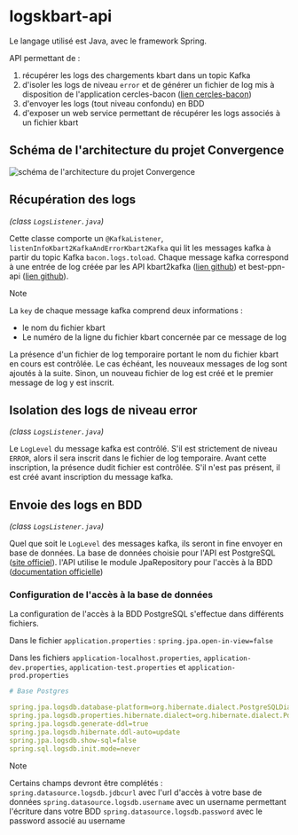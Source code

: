 # logskbart-api

Le langage utilisé est Java, avec le framework Spring.

API permettant de :
1. récupérer les logs des chargements kbart dans un topic Kafka
2. d'isoler les logs de niveau `error` et de générer un fichier de log mis à disposition de l'application cercles-bacon ([lien cercles-bacon](https://cerclesbacon.abes.fr/)) 
3. d'envoyer les logs (tout niveau confondu) en BDD
4. d'exposer un web service permettant de récupérer les logs associés à un fichier kbart

## Schéma de l'architecture du projet Convergence
![schéma de l'architecture du projet Convergence](https://raw.githubusercontent.com/abes-esr/kbart2kafka/fb60a20d84e7cf06722044559bdb18165e6e13e0/documentation/ArchitectureConvergence.svg "schéma de l'architecture du projet Convergence")

## Récupération des logs
*(class `LogsListener.java`)*

Cette classe comporte un `@KafkaListener`, `listenInfoKbart2KafkaAndErrorKbart2Kafka` qui lit les messages kafka à partir du topic Kafka `bacon.logs.toload`.
Chaque message kafka correspond à une entrée de log créée par les API kbart2kafka ([lien github](https://github.com/abes-esr/kbart2kafka)) et best-ppn-api ([lien github](https://github.com/abes-esr/best-ppn-api)).
>[!NOTE] 
> 
> La `key` de chaque message kafka comprend deux informations :
> - le nom du fichier kbart
> - Le numéro de la ligne du fichier kbart concernée par ce message de log

La présence d'un fichier de log temporaire portant le nom du fichier kbart en cours est contrôlée. Le cas échéant, les nouveaux messages de log sont ajoutés à la suite. Sinon, un nouveau fichier de log est créé et le premier message de log y est inscrit. 

## Isolation des logs de niveau error 
*(class `LogsListener.java`)*

Le `LogLevel` du message kafka est contrôlé. S'il est strictement de niveau `ERROR`, alors il sera inscrit dans le fichier de log temporaire. 
Avant cette inscription, la présence dudit fichier est contrôlée. S'il n'est pas présent, il est créé avant inscription du message kafka.

## Envoie des logs en BDD
*(class `LogsListener.java`)*

Quel que soit le `LogLevel` des messages kafka, ils seront in fine envoyer en base de données. 
La base de données choisie pour l'API est PostgreSQL ([site officiel](https://www.postgresql.org/)). l'API utilise le module JpaRepository pour l'accès à la BDD ([documentation officielle](https://docs.spring.io/spring-data/jpa/reference/jpa.html))

### Configuration de l'accès à la base de données

La configuration de l'accès à la BDD PostgreSQL s'effectue dans différents fichiers. 

Dans le fichier `application.properties` :
`spring.jpa.open-in-view=false`

Dans les fichiers `application-localhost.properties`, `application-dev.properties`, `application-test.properties` et `application-prod.properties`
```yaml
# Base Postgres

spring.jpa.logsdb.database-platform=org.hibernate.dialect.PostgreSQLDialect
spring.jpa.logsdb.properties.hibernate.dialect=org.hibernate.dialect.PostgreSQLDialect
spring.jpa.logsdb.generate-ddl=true
spring.jpa.logsdb.hibernate.ddl-auto=update
spring.jpa.logsdb.show-sql=false
spring.sql.logsdb.init.mode=never
```

>[!NOTE]
> 
> Certains champs devront être complétés :
> `spring.datasource.logsdb.jdbcurl` avec l'url d'accès à votre base de données
> `spring.datasource.logsdb.username` avec un username permettant l'écriture dans votre BDD
> `spring.datasource.logsdb.password` avec le password associé au username
